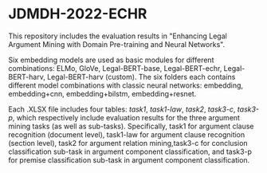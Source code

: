 # JDMDH-2022-ECHR

This repository includes the evaluation results in "Enhancing Legal Argument Mining with Domain Pre-training and Neural Networks".

Six embedding models are used as basic modules for different combinations: ELMo, GloVe, Legal-BERT-base, Legal-BERT-echr, Legal-BERT-harv, Legal-BERT-harv (custom).
The six folders each contains different model combinations with classic neural networks: embedding, embedding+cnn, embedding+bilstm, embedding+resnet.

Each .XLSX file includes four tables: *task1*, *task1-law*, *task2*, *task3-c*, *task3-p*, which respectively include evaluation results for the three argument mining tasks (as well as sub-tasks). Specifically, task1 for argument clause recognition (document level), task1-law for argument clause recognition (section level), task2 for argument relation mining,task3-c for conclusion classification sub-task in argument component classification, and task3-p for premise classification sub-task in argument component classification.